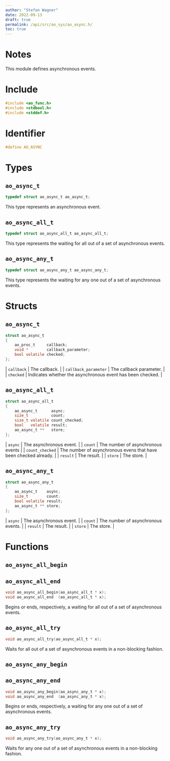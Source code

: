 ```yaml
---
author: "Stefan Wagner"
date: 2022-09-13
draft: true
permalink: /api/src/ao_sys/ao_async.h/
toc: true
---
```


# Notes

This module defines asynchronous events.

# Include

```c
#include <ao_func.h>
#include <stdbool.h>
#include <stddef.h>
```

# Identifier

```c
#define AO_ASYNC
```

# Types

## `ao_async_t`

```c
typedef struct ao_async_t ao_async_t;
```

This type represents an asynchronous event.

## `ao_async_all_t`

```c
typedef struct ao_async_all_t ao_async_all_t;
```

This type represents the waiting for all out of a set of asynchronous events.

## `ao_async_any_t`

```c
typedef struct ao_async_any_t ao_async_any_t;
```

This type represents the waiting for any one out of a set of asynchronous events.

# Structs

## `ao_async_t`

```c
struct ao_async_t
{
    ao_proc_t     callback;
    void *        callback_parameter;
    bool volatile checked;
};
```

| `callback` | The callback. |
| `callback_parameter` | The callback parameter. |
| `checked` | Indicates whether the asynchronous event has been checked. |

## `ao_async_all_t`

```c
struct ao_async_all_t
{
    ao_async_t      async;
    size_t          count;
    size_t volatile count_checked;
    bool   volatile result;
    ao_async_t **   store;
};
```

| `async` | The asynchronous event. |
| `count` | The number of asynchronous events |
| `count_checked` | The number of asynchronous evens that have been checked already. |
| `result` | The result. |
| `store` | The store. |

## `ao_async_any_t`

```c
struct ao_async_any_t
{
    ao_async_t    async;
    size_t        count;
    bool volatile result;
    ao_async_t ** store;
};
```

| `async` | The asynchronous event. |
| `count` | The number of asynchronous events. |
| `result` | The result. |
| `store` | The store. |

# Functions

## `ao_async_all_begin`
## `ao_async_all_end`

```c
void ao_async_all_begin(ao_async_all_t * x);
void ao_async_all_end  (ao_async_all_t * x);
```

Begins or ends, respectively, a waiting for all out of a set of asynchronous events.

## `ao_async_all_try`

```c
void ao_async_all_try(ao_async_all_t * x);
```

Waits for all out of a set of asynchronous events in a non-blocking fashion.

## `ao_async_any_begin`
## `ao_async_any_end`

```c
void ao_async_any_begin(ao_async_any_t * x);
void ao_async_any_end  (ao_async_any_t * x);
```

Begins or ends, respectively, a waiting for any one out of a set of asynchronous events.

## `ao_async_any_try`

```c
void ao_async_any_try(ao_async_any_t * x);
```

Waits for any one out of a set of asynchronous events in a non-blocking fashion.
